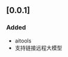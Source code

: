 <!-- Keep a Changelog guide -> https://keepachangelog.com -->
## [0.0.1]

### Added

- aitools
- 支持链接远程大模型
